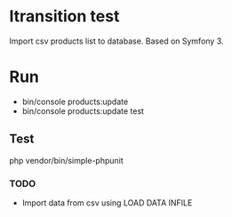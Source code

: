 Itransition test
========================
Import csv products list to database. Based on Symfony 3.

# Run
- bin/console products:update 
- bin/console products:update test

## Test
php vendor/bin/simple-phpunit

### TODO
- Import data from csv using LOAD DATA INFILE
